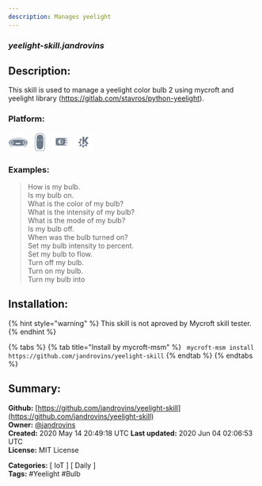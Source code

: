 ```yaml
---
description: Manages yeelight
---
```


### _yeelight-skill.jandrovins_  
## Description:  
This skill is used to manage a yeelight color bulb 2 using mycroft and yeelight library (https://gitlab.com/stavros/python-yeelight).  
  
  
### Platform:  
 ![Mark I](../.gitbook/assets/mark-1-icon.png)  ![Mark II](../.gitbook/assets/mark-2-icon.png)  ![Picroft](../.gitbook/assets/picroft-icon.png)  ![plasmoid](../.gitbook/assets/kde.png)   
### Examples:  
> How is my bulb.  
> Is my bulb on.  
> What is the color of my bulb?  
> What is the intensity of my bulb?  
> What is the mode of my bulb?  
> Is my bulb off.  
> When was the bulb turned on?  
> Set my bulb intensity to <x> percent.  
> Set my bulb to flow.  
> Turn off my bulb.  
> Turn on my bulb.  
> Turn my bulb into <color>  
  
## Installation:  
{% hint style="warning" %}
This skill is not aproved by Mycroft skill tester.
{% endhint %}
    
{% tabs %}
{% tab title="Install by mycroft-msm" %}
``` mycroft-msm install https://github.com/jandrovins/yeelight-skill```
{% endtab %}
  {% endtabs %}
    
## Summary:  
**Github:** [https://github.com/jandrovins/yeelight-skill](https://github.com/jandrovins/yeelight-skill)  
**Owner:** [@jandrovins](https://github.com/jandrovins)  
**Created:** 2020 May 14 20:49:18 UTC  **Last updated:** 2020 Jun 04 02:06:53 UTC  
**License:** MIT License  
  
**Categories:** [ IoT ] [ Daily ]   
**Tags:** \#Yeelight \#Bulb   
